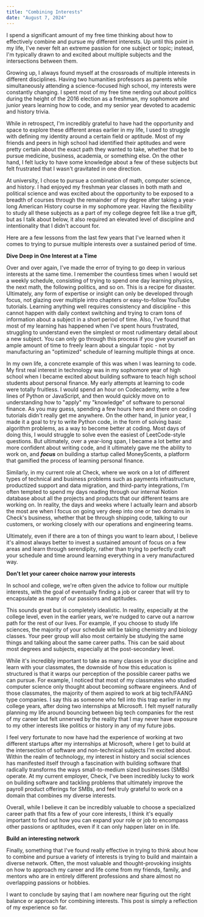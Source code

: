 ```yaml
---
title: "Combining Interests"
date: "August 7, 2024"
---
```


I spend a significant amount of my free time thinking about how to effectively combine and pursue my different interests. Up until this point in my life, I've never felt an extreme passion for one subject or topic; instead, I'm typically drawn to and excited about multiple subjects and the intersections between them.

Growing up, I always found myself at the crossroads of multiple interests in different disciplines. Having two humanities professors as parents while simultaneously attending a science-focused high school, my interests were constantly changing. I spent most of my free time nerding out about politics during the height of the 2016 election as a freshman, my sophomore and junior years learning how to code, and my senior year devoted to academic and history trivia. 

While in retrospect, I'm incredibly grateful to have had the opportunity and space to explore these different areas earlier in my life, I used to struggle with defining my identity around a certain field or aptitude. Most of my friends and peers in high school had identified their aptitudes and were pretty certain about the exact path they wanted to take, whether that be to pursue medicine, business, academia, or something else. On the other hand, I felt lucky to have some knowledge about a few of these subjects but felt frustrated that I wasn't gravitated in one direction. 

At university, I chose to pursue a combination of math, computer science, and history. I had enjoyed my freshman year classes in both math and political science and was excited about the opportunity to be exposed to a breadth of courses through the remainder of my degree after taking a year-long American History course in my sophomore year. Having the flexibility to study all these subjects as a part of my college degree felt like a true gift, but as I talk about below, it also required an elevated level of discipline and intentionality that I didn't account for.

Here are a few lessons from the last few years that I've learned when it comes to trying to pursue multiple interests over a sustained period of time.

**Dive Deep in One Interest at a Time**

Over and over again, I've made the error of trying to go deep in various interests at the same time. I remember the countless times when I would set a weekly schedule, consisting of trying to spend one day learning physics, the next math, the following politics, and so on. This is a recipe for disaster. Ultimately, any form of expertise or insight can only be developed through focus, not glazing over multiple intro chapters or easy-to-follow YouTube tutorials. Learning anything well requires consistency and discipline - this cannot happen with daily context switching and trying to cram tons of information about a subject in a short period of time. Also, I've found that most of my learning has happened when I've spent hours frustrated, struggling to understand even the simplest or most rudimentary detail about a new subject. You can only go through this process if you give yourself an ample amount of time to freely learn about a singular topic - not by manufacturing an "optimized" schedule of learning multiple things at once.

In my own life, a concrete example of this was when I was learning to code. My first real interest in technology was in my sophomore year of high school when I became excited about building software to teach high school students about personal finance. My early attempts at learning to code were totally fruitless. I would spend an hour on Codecademy, write a few lines of Python or JavaScript, and then would quickly move on to understanding how to "apply" my "knowledge" of software to personal finance. As you may guess, spending a few hours here and there on coding tutorials didn't really get me anywhere. On the other hand, in junior year, I made it a goal to try to write Python code, in the form of solving basic algorithm problems, as a way to become better at coding. Most days of doing this, I would struggle to solve even the easiest of LeetCode-style questions. But ultimately, over a year-long span, I became a lot better and more confident about writing code, and it ultimately gave me the ability to work on, and ***focus*** on building a startup called MoneyScents, a platform that gamified the process of learning personal finance. 

Similarly, in my current role at Check, where we work on a lot of different types of technical and business problems such as payments infrastructure, productized support and data migration, and third-party integrations, I'm often tempted to spend my days reading through our internal Notion database about all the projects and products that our different teams are working on. In reality, the days and weeks where I actually learn and absorb the most are when I focus on going very deep into one or two domains in Check's business, whether that be through shipping code, talking to our customers, or working closely with our operations and engineering teams. 

Ultimately, even if there are a ton of things you want to learn about, I believe it's almost always better to invest a sustained amount of focus on a few areas and learn through serendipity, rather than trying to perfectly craft your schedule and time around learning everything in a very manufactured way. 

**Don't let your career choice narrow your interests**

In school and college, we're often given the advice to follow our multiple interests, with the goal of eventually finding a job or career that will try to encapsulate as many of our passions and aptitudes. 

This sounds great but is completely idealistic. In reality, especially at the college level, even in the earlier years, we're nudged to carve out a narrow path for the rest of our lives. For example, if you choose to study life sciences, the majority of your schedule will be taking chemistry and biology classes. Your peer group will also most certainly be studying the same things and talking about the same career paths. This can be said about most degrees and subjects, especially at the post-secondary level. 

While it's incredibly important to take as many classes in your discipline and learn with your classmates, the downside of how this education is structured is that it warps our perception of the possible career paths we can pursue. For example, I noticed that most of my classmates who studied computer science only thought about becoming software engineers. And of those classmates, the majority of them aspired to work at big tech/FAANG type companies. I say this as someone who fell into this trap earlier in my college years, after doing two internships at Microsoft. I felt myself naturally planning my life around bouncing between big tech companies for the rest of my career but felt unnerved by the reality that I may never have exposure to my other interests like politics or history in any of my future jobs.

I feel very fortunate to now have had the experience of working at two different startups after my internships at Microsoft, where I get to build at the intersection of software and non-technical subjects I'm excited about. Within the realm of technology, my interest in history and social sciences has manifested itself through a fascination with building software that radically transforms the ways small-to-medium sized businesses (SMBs) operate. At my current employer, Check, I've been incredibly lucky to work on building software and tackling problems that ultimately improve the payroll product offerings for SMBs, and feel truly grateful to work on a domain that combines my diverse interests. 

Overall, while I believe it can be incredibly valuable to choose a specialized career path that fits a few of your core interests, I think it's equally important to find out how you can expand your role or job to encompass other passions or aptitudes, even if it can only happen later on in life. 

**Build an interesting network**

Finally, something that I've found really effective in trying to think about how to combine and pursue a variety of interests is trying to build and maintain a diverse network. Often, the most valuable and thought-provoking insights on how to approach my career and life come from my friends, family, and mentors who are in entirely different professions and share almost no overlapping passions or hobbies. 

I want to conclude by saying that I am nowhere near figuring out the right balance or approach for combining interests. This post is simply a reflection of my experience so far.

